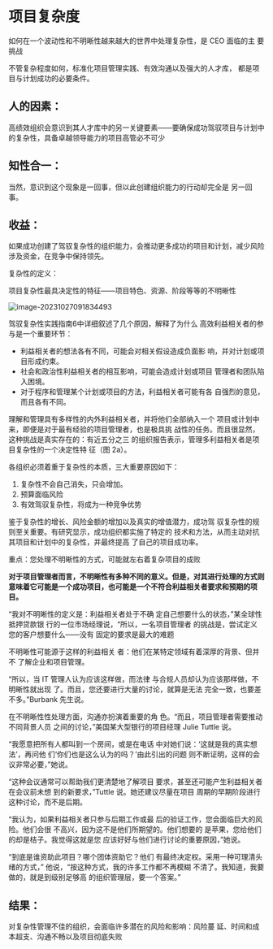 # 项目复杂度

如何在一个波动性和不明晰性越来越大的世界中处理复杂性，是 CEO 面临的主
要挑战



不管复杂程度如何，标准化项目管理实践、有效沟通以及强大的人才库，
都是项目与计划成功的必要条件。

## 人的因素：

高绩效组织会意识到其人才库中的另一关键要素——要确保成功驾驭项目与计划中的复杂性，具备卓越领导能力的项目高管必不可少

## 知性合一：

当然，意识到这个现象是一回事，但以此创建组织能力的行动却完全是
另一回事。



## 收益：

如果成功创建了驾驭复杂性的组织能力，会推动更多成功的项目和计划，减少风险涉及资金，在竞争中保持领先。



复杂性的定义：

项目复杂性最具决定性的特征——项目特色、资源、阶段等等的不明晰性



![image-20231027091834493](C:\Users\sheng\AppData\Roaming\Typora\typora-user-images\image-20231027091834493.png)

驾驭复杂性实践指南6中详细叙述了几个原因，解释了为什么
高效利益相关者的参与是一个重要环节：

- 利益相关者的想法各有不同，可能会对相关假设造成负面影
  响，并对计划或项目形成约束。
- 社会和政治性利益相关者的相互影响，可能会造成计划或项目
  管理者和团队陷入困境。
- 对于程序和管理某个计划或项目的方法，利益相关者可能有各
  自强烈的意见，而且各有不同。

理解和管理具有多样性的内外利益相关者，并将他们全部纳入一个
项目或计划中来，即便是对于最有经验的项目管理者，也是极具挑
战性的任务。而且很显然，这种挑战是真实存在的：有近五分之三
的组织报告表示，管理多利益相关者是项目复杂性的一个决定性特
征（图 2a）。

各组织必须着重于复杂性的本质，三大重要原因如下：

1. 复杂性不会自己消失，只会增加。
2. 预算面临风险
3. 有效驾驭复杂性，将成为一种竞争优势



鉴于复杂性的增长、风险金额的增加以及真实的增值潜力，成功驾
驭复杂性的规则至关重要。有研究显示，成功组织都实施了特定的
技术和方法，从而主动对抗其项目和计划中的复杂性，并最终提高
了自己的项目成功率。



重点：您处理不明晰性的方式，可能就左右着复杂项目的成败

**对于项目管理者而言，不明晰性有多种不同的意义。但是，对其进行处理的方式则意味着它可能是一个成功项目，也可能是一个不符合利益相关者要求和预期的项目。**



“我对不明晰性的定义是：利益相关者处于不确
定自己想要什么的状态，”某全球性抵押贷款银
行的一位市场经理说，“所以，一名项目管理者
的挑战是，尝试定义您的客户想要什么——没有
固定的要求是最大的难题

不明晰性可能源于这样的利益相关
者：他们在某特定领域有着深厚的背景、但并不
了解企业和项目管理。

“所以，当 IT 管理人认为应该这样做，而法律
与合规人员却认为应该那样做，不明晰性就出现
了。而且，您还要进行大量的讨论，就算是无法
完全一致，也要差不多。”Burbank 先生说。

在不明晰性性处理方面，沟通亦扮演着重要的角
色。“而且，项目管理者需要推动不同背景人员
之间的讨论，”美国某大型银行的项目经理 Julie
Tuttle 说。

“我愿意把所有人都叫到一个房间，或是在电话
中对她们说：‘这就是我的真实想法’，再问他
们‘你们也是这么认为的吗？’由此引出的问题
则不断证明，这样的会议非常必要，”她说。

“这种会议通常可以帮助我们更清楚地了解项目
要求，甚至还可能产生利益相关者在会议前未想
到的新要求，”Tuttle 说。她还建议尽量在项目
周期的早期阶段进行这种讨论，而不是后期。



“我认为，如果利益相关者只参与后期工作或最
后的验证工作，您会面临巨大的风险。他们会很
不高兴，因为这不是他们所期望的。他们想要的
是苹果，您给他们的却是桔子。我觉得这就是您
应该好好与他们进行讨论的重要原因，”她说。

“到底是谁资助此项目？哪个团体资助它？他们
有最终决定权。采用一种可理清头绪的方式，”
他说，“按这种方式，我的许多工作都不再模糊
不清了。我知道，我要做的，就是到级别足够高
的组织管理层，要一个答案。”





## 结果：

对复杂性管理不佳的组织，会面临许多潜在的风险和影响：风险蔓
延、时间和成本超支、沟通不畅以及项目彻底失败

